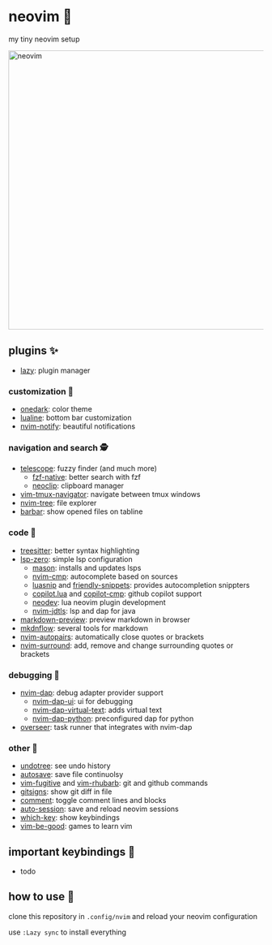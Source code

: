 # neovim 🌿

my tiny neovim setup

<img width="550" alt="neovim" src="https://user-images.githubusercontent.com/22449369/217314340-8e948cc9-386c-497e-a47c-2f8ca16254be.png">

## plugins ✨

- [lazy](https://github.com/folke/lazy.nvim): plugin manager

### customization 🎨

- [onedark](https://github.com/navarasu/onedark.nvim): color theme
- [lualine](https://github.com/hoob3rt/lualine.nvim): bottom bar customization
- [nvim-notify](https://github.com/rcarriga/nvim-notify): beautiful notifications

### navigation and search 🕵️

- [telescope](https://github.com/nvim-telescope/telescope.nvim): fuzzy finder (and much more)
    - [fzf-native](https://github.com/nvim-telescope/telescope-fzf-native.nvim): better search with fzf
    - [neoclip](https://github.com/acksld/nvim-neoclip.lua): clipboard manager
- [vim-tmux-navigator](https://github.com/christoomey/vim-tmux-navigator): navigate between tmux windows
- [nvim-tree](https://github.com/nvim-tree/nvim-tree.lue): file explorer
- [barbar](romgrk/barbar.nvim): show opened files on tabline

### code 🐠

- [treesitter](https://github.com/nvim-treesitter/nvim-treesitter): better syntax highlighting
- [lsp-zero](https://github.com/vonheikemen/lsp-zero.nvim): simple lsp configuration
    - [mason](https://github.com/williamboman/mason.nvim): installs and updates lsps
    - [nvim-cmp](https://github.com/hrsh4th/nvim-cmp): autocomplete based on sources
    - [luasnip](https://github.com/l3mon4d3/luasnip) and [friendly-snippets](https://github.com/rafamadriz/friendly-snippets): provides autocompletion snippters
    - [copilot.lua](https://github.com/zbirenbaum/copilot.lua) and [copilot-cmp](https://github.com/zbirenbaum/copilot-cmp): github copilot support
    - [neodev](https://github.com/folke/neodev.nvim): lua neovim plugin development
    - [nvim-jdtls](https://github.com/mfussenegger/nvim-jdtls): lsp and dap for java
- [markdown-preview](https://github.com/iamcco/markdown-preview): preview markdown in browser
- [mkdnflow](https://github.com/jakewvincent/mkdnflow.nvim): several tools for markdown
- [nvim-autopairs](https://github.com/windwp/nvim-autopairs): automatically close quotes or brackets
- [nvim-surround](https://github.com/kylechui/nvim-surround): add, remove and change surrounding quotes or brackets

### debugging 🐞

- [nvim-dap](https://github.com/mfussenegger/nvim-dap): debug adapter provider support
    - [nvim-dap-ui](https://github.com/rcarriga/nvim-dap-ui): ui for debugging
    - [nvim-dap-virtual-text](https://github.com/thehamsta/nvim-dap-virtual-text): adds virtual text 
    - [nvim-dap-python](https://github.com/mfussenegger/nvim-dap-python): preconfigured dap for python
- [overseer](https://github.com/stevearc/overseer.nvim): task runner that integrates with nvim-dap

### other 🌈
- [undotree](https://github.com/mbbill/undotree): see undo history
- [autosave](https://github.com/pocco81/auto-save.nvim): save file continuolsy
- [vim-fugitive](https://github.com/tpope/vim-fugitive) and [vim-rhubarb](https://github.com/tpope/vim-rhubarb): git and github commands
- [gitsigns](https://github.com/lewis6991/gitsigns.nvim): show git diff in file
- [comment](https://github.com/numtostr/comment.nvim): toggle comment lines and blocks
- [auto-session](https://github.com/rmagatti/auto-session): save and reload neovim sessions
- [which-key](https://github.com/folke/which-key.nvim): show keybindings
- [vim-be-good](https://github.com/theprimeagen/vim-be-good): games to learn vim

## important keybindings 🌺

- todo

## how to use 🍊

clone this repository in `.config/nvim` and reload your neovim configuration

use `:Lazy sync` to install everything
